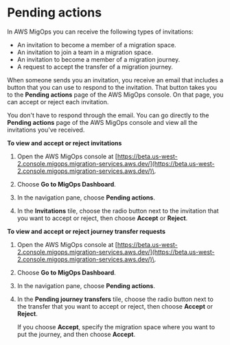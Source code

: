 # Pending actions<a name="pending-actions"></a>

In AWS MigOps you can receive the following types of invitations:
+ An invitation to become a member of a migration space\.
+ An invitation to join a team in a migration space\.
+ An invitation to become a member of a migration journey\.
+ A request to accept the transfer of a migration journey\.

When someone sends you an invitation, you receive an email that includes a button that you can use to respond to the invitation\. That button takes you to the **Pending actions** page of the AWS MigOps console\. On that page, you can accept or reject each invitation\.

You don't have to respond through the email\. You can go directly to the **Pending actions** page of the AWS MigOps console and view all the invitations you've received\.

**To view and accept or reject invitations**

1. Open the AWS MigOps console at [https://beta.us-west-2.console.migops.migration-services.aws.dev/](https://beta.us-west-2.console.migops.migration-services.aws.dev/)\.

1. Choose **Go to MigOps Dashboard**\.

1. In the navigation pane, choose **Pending actions**\.

1. In the **Invitations** tile, choose the radio button next to the invitation that you want to accept or reject, then choose **Accept** or **Reject**\.

**To view and accept or reject journey transfer requests**

1. Open the AWS MigOps console at [https://beta.us-west-2.console.migops.migration-services.aws.dev/](https://beta.us-west-2.console.migops.migration-services.aws.dev/)\.

1. Choose **Go to MigOps Dashboard**\.

1. In the navigation pane, choose **Pending actions**\.

1. In the **Pending journey transfers** tile, choose the radio button next to the transfer that you want to accept or reject, then choose **Accept** or **Reject**\.

   If you choose **Accept**, specify the migration space where you want to put the journey, and then choose **Accept**\.